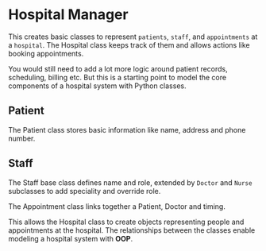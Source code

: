 # Hospital Manager
This creates basic classes to represent `patients`, `staff`, and    `appointments` at a `hospital`. The Hospital class keeps track of them and allows actions like booking appointments.

You would still need to add a lot more logic around patient records, scheduling, billing etc. But this is a starting point to model the core components of a hospital system with Python classes.
## Patient
The Patient class stores basic information like name, address and phone number.
## Staff
The Staff base class defines name and role, extended by `Doctor` and `Nurse` subclasses to add speciality and override role.

The Appointment class links together a Patient, Doctor and timing.

This allows the Hospital class to create objects representing people and appointments at the hospital. The relationships between the classes enable modeling a hospital system with **OOP**.
